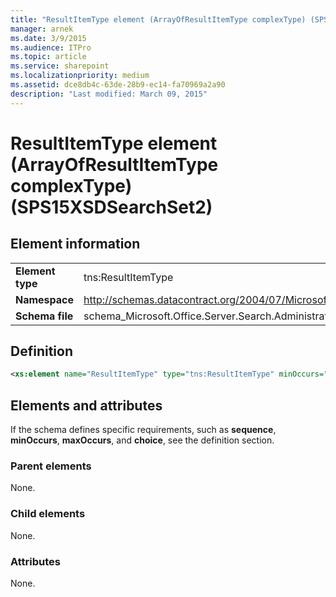 ```yaml
---
title: "ResultItemType element (ArrayOfResultItemType complexType) (SPS15XSDSearchSet2)"
manager: arnek
ms.date: 3/9/2015
ms.audience: ITPro
ms.topic: article
ms.service: sharepoint
ms.localizationpriority: medium
ms.assetid: dce8db4c-63de-28b9-ec14-fa70969a2a90
description: "Last modified: March 09, 2015"
---
```


# ResultItemType element (ArrayOfResultItemType complexType) (SPS15XSDSearchSet2)

 
  
## Element information

|||
|:-----|:-----|
|**Element type** <br/> |tns:ResultItemType  <br/> |
|**Namespace** <br/> |http://schemas.datacontract.org/2004/07/Microsoft.Office.Server.Search.Administration  <br/> |
|**Schema file** <br/> |schema_Microsoft.Office.Server.Search.Administration.xsd  <br/> |
   
## Definition

```XML
<xs:element name="ResultItemType" type="tns:ResultItemType" minOccurs="0" maxOccurs="unbounded"></xs:element>

```

## Elements and attributes

If the schema defines specific requirements, such as **sequence**, **minOccurs**, **maxOccurs**, and **choice**, see the definition section. 
  
### Parent elements

None.
  
### Child elements

None.
  
### Attributes

None.
  

